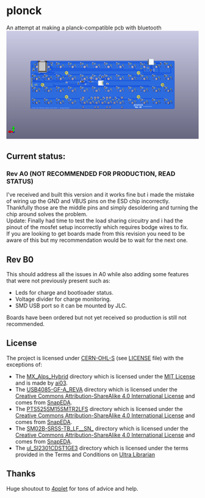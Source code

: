 # plonck

An attempt at making a planck-compatible pcb with bluetooth  
![PCB Render](images/pcb-render.png)

## Current status:
### Rev A0 (NOT RECOMMENDED FOR PRODUCTION, READ STATUS)
I've received and built this version and it works fine but i made the mistake of wiring up the GND and VBUS pins on the ESD chip incorrectly.  
Thankfully those are the middle pins and simply desoldering and turning the chip around solves the problem.  
Update: Finally had time to test the load sharing circuitry and i had the pinout of the mosfet setup incorrectly which requires bodge wires to fix.  
If you are looking to get boards made from this revision you need to be aware of this but my recommendation would be to wait for the next one.


## Rev B0
This should address all the issues in A0 while also adding some features that were not previously present such as:  
- Leds for charge and bootloader status.
- Voltage divider for charge monitoring.
- SMD USB port so it can be mounted by JLC.

Boards have been ordered but not yet received so production is still not recommended.

## License
The project is licensed under [CERN-OHL-S](LICENSE) (see [LICENSE](LICENSE) file) with the exceptions of:
- The [MX_Alps_Hybrid](MX_Alps_Hybrid) directory which is licensed under the [MIT License](https://opensource.org/licenses/MIT) and is made by [ai03](https://github.com/ai03-2725/MX_Alps_Hybrid).
- The [USB4085-GF-A_REVA](USB4085-GF-A_REVA) directory which is licensed under the [Creative Commons Attribution-ShareAlike 4.0 International License](https://creativecommons.org/licenses/by-sa/4.0/) and comes from [SnapEDA](https://www.snapeda.com/parts/USB4085-GF-A/Global%20Connector%20Technology/view-part/?ref=global%20connector%20technology_in&t=usb4085).
- The [PTS525SM15SMTR2LFS](PTS525SM15SMTR2LFS) directory which is licensed under the [Creative Commons Attribution-ShareAlike 4.0 International License](https://creativecommons.org/licenses/by-sa/4.0/) and comes from [SnapEDA](https://www.snapeda.com/parts/PTS525SM15SMTR2%20LFS/C&K/view-part/?ref=search&t=PTS525).
- The [SM02B-SRSS-TB_LF__SN_](SM02B-SRSS-TB_LF__SN_) directory which is licensed under the [Creative Commons Attribution-ShareAlike 4.0 International License](https://creativecommons.org/licenses/by-sa/4.0/) and comes from [SnapEDA](https://www.snapeda.com/parts/SM02B-SRSS-TB%28LF%29%28SN%29/JST%20Sales/view-part/447499).
- The [ul_SI2301CDST1GE3](ul_SI2301CDST1GE3) directory which is licensed under the terms provided in the Terms and Conditions on [Ultra Librarian](https://www.ultralibrarian.com/)

## Thanks
Huge shoutout to [4pplet](https://github.com/4pplet) for tons of advice and help.
